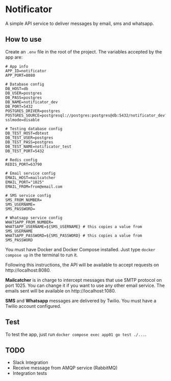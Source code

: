 # Notificator

A simple API service to deliver messages by email, sms and whatsapp.

## How to use

Create an `.env` file in the root of the project. The variables accepted by the app are:

```
# App info
APP_ID=notificator
APP_PORT=8080

# Database config
DB_HOST=db
DB_USER=postgres
DB_PASS=postgres
DB_NAME=notificator_dev
DB_PORT=5432
POSTGRES_DRIVER=postgres
POSTGRES_SOURCE=postgresql://postgres:postgres@db:5432/notificator_dev?sslmode=disable

# Testing database config
DB_TEST_HOST=dbtest
DB_TEST_USER=postgres
DB_TEST_PASS=postgres
DB_TEST_NAME=notificator_test
DB_TEST_PORT=5432

# Redis config
REDIS_PORT=63790

# Email service config
EMAIL_HOST=mailcatcher
EMAIL_PORT="1025"
EMAIL_FROM=from@email.com

# SMS service config
SMS_FROM_NUMBER=
SMS_USERNAME=
SMS_PASSWORD=

# Whatsapp service config
WHATSAPP_FROM_NUMBER=
WHATSAPP_USERNAME=${SMS_USERNAME} # this copies a value from SMS_USERNAME
WHATSAPP_PASSWORD=${SMS_PASSWORD} # this copies a value from SMS_PASSWORD
```

You must have Docker and Docker Compose installed. Just type `docker compose up` in the terminal to run it.

Following this instructions, the API will be available to accept requests on http://localhost:8080.

**Mailcatcher** is in charge to intercept messages that use SMTP protocol on port 1025. You can change it if you want to use any other email service.
The emails sent will be available on http://localhost:1080.

**SMS** and **Whatsapp** messages are delivered by Twilio. You must have a Twilio account configured.

## Test

To test the app, just run `docker compose exec app01 go test ./...`.

## TODO

- Slack Integration
- Receive message from AMQP service (RabbitMQ)
- Integration tests

